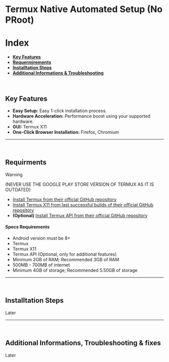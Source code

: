 # Termux Native Automated Setup (No PRoot)
# Index
- **[Key Features](#key-features)**
- **[Requermirements](#termux-needed)**
- **[Installtation Steps](#termux-auto-install)**
- **[Additional Informations & Troubleshooting](#termux-auto-fix)**

<br>

## Key Features <a name=key-features></a>
- **Easy Setup:** Easy 1-click installation process.
- **Hardware Acceleration:** Performance boost using your supported hardware.
- **GUI:** Termux X11
- **One-Click Browser Installation:** Firefox, Chromium

---
<br>

## Requirments <a name=termux-needed></a>
> [!WARNING]
> (NEVER USE THE GOOGLE PLAY STORE VERSION OF TERMUX AS IT IS OUTDATED)
- [Install Termux from their official GitHub repository](https://github.com/termux/termux-app/releases)
- [Install Termux X11 from last successful builds of their official GitHub repository](https://github.com/termux/termux-x11/actions/workflows/debug_build.yml)
- **(Optional)** [Install Termux API from their official GitHub repository](https://github.com/termux/termux-api/releases)
#### Specs Requirements
- Android version must be 8+
- Termux
- Termux X11
- Termux API (Optional, only for additional features)
- Minimum 2GB of RAM; Recommended 3GB of RAM
- 500MB - 700MB of internet
- Minimum 4GB of storage; Recommended 5.50GB of storage

---
<br>

## Installtation Steps <a name=termux-auto-install></a>
Later

---
<br>

## Additional Informations, Troubleshooting & fixes <a name=termux-auto-fix></a>
Later
